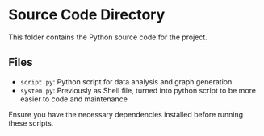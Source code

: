 # Source Code Directory

This folder contains the Python source code for the project.

## Files
- `script.py`: Python script for data analysis and graph generation.
- `system.py`: Previously as Shell file, turned into python script to be more easier to code and maintenance

Ensure you have the necessary dependencies installed before running these scripts.
